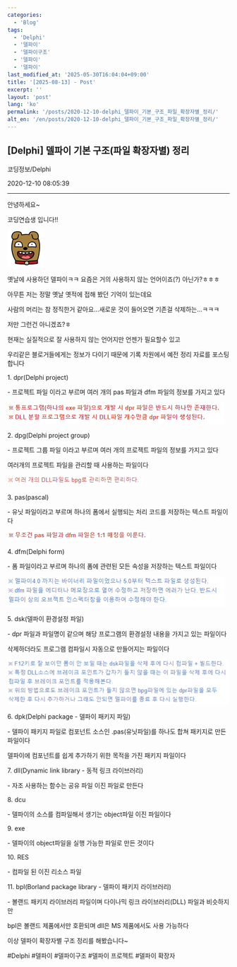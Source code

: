 ```yaml
---
categories:
  - 'Blog'
tags:
  - 'Delphi'
  - '델파이'
  - '델파이구조'
  - '델파이'
  - '델파이'
last_modified_at: '2025-05-30T16:04:04+09:00'
title: '[2025-08-13] - Post'
excerpt: ''
layout: 'post'
lang: 'ko'
permalink: '/posts/2020-12-10-delphi_델파이_기본_구조_파일_확장자별_정리/'
alt_en: '/en/posts/2020-12-10-delphi_델파이_기본_구조_파일_확장자별_정리/'
---
```


## [Delphi] 델파이 기본 구조(파일 확장자별) 정리

코딩정보/Delphi

2020-12-10 08:05:39

* * *

안녕하세요~

코딩연습생 입니다!!

![](/assets/images/delphi_델파이_기본_구조_파일_확장자별_정리/img.png)

옛날에 사용하던 델파이ㅋㅋ 요즘은 거의 사용하지 않는 언어이죠(?) 아닌가?ㅎㅎㅎ

아무튼 저는 정말 옛날 옛적에 접해 봤던 기억이 있는데요

사람의 머리는 참 정직한거 같아요...새로운 것이 들어오면 기존걸 삭제하는...ㅋㅋㅋ

저만 그런건 아니겠죠?ㅎ

현재는 실질적으로 잘 사용하지 않는 언어지만 언젠가 필요할수 있고

우리같은 블로거들에게는 정보가 다이기 때문에 기록 차원에서 예전 정리 자료를 포스팅 합니다

1\. dpr(Delphi project)

\- 프로젝트 파일 이라고 부르며 여러 개의 pas 파일과 dfm 파일의 정보를 가지고 있다

![](/assets/images/delphi_델파이_기본_구조_파일_확장자별_정리/img_1.png)

2\. dpg(Delphi project group)

\- 프로젝트 그룹 파일 이라고 부르며 여러 개의 프로젝트 파일의 정보를 가지고 있다

여러개의 프로젝트 파일을 관리할 때 사용하는 파일이다

![](/assets/images/delphi_델파이_기본_구조_파일_확장자별_정리/img_2.png)

3\. pas(pascal)

\- 유닛 파일이라고 부르며 하나의 폼에서 실행되는 처리 코드를 저장하는 텍스트 파일이다

![](/assets/images/delphi_델파이_기본_구조_파일_확장자별_정리/img_3.png)

4\. dfm(Delphi form)

\- 폼 파일이라고 부르며 하나의 폼에 관련된 모든 속성을 저장하는 텍스트 파일이다

![](/assets/images/delphi_델파이_기본_구조_파일_확장자별_정리/img_4.png)

5\. dsk(델파이 환경설정 파일)

\- dpr 파일과 파일명이 같으며 해당 프로그램의 환경설정 내용을 가지고 있는 파일이다

삭제하더라도 프로그램 컴파일시 자동으로 만들어지는 파일이다

![](/assets/images/delphi_델파이_기본_구조_파일_확장자별_정리/img_5.png)

6\. dpk(Delphi package - 델파이 패키지 파일)

\- 델파이 패키지 파일로 컴포넌트 소스인 .pas(유닛파일)를 하나도 합쳐 패키지로 만든 파일이다

델파이에 컴포넌트를 쉽게 추가하기 위한 목적을 가진 패키지 파일이다

7\. dll(Dynamic link library - 동적 링크 라이브러리)

\- 자조 사용하는 함수는 공유 파일 이진 파일로 만든다

8\. dcu

\- 델파이의 소스를 컴파일해서 생기는 object파일 이진 파일이다

9\. exe

\- 델파이의 object파일을 실행 가능한 파일로 만든 것이다

10\. RES

\- 컴파일 된 이진 리소스 파일

11\. bpl(Borland package library - 델파이 패키지 라이브러리)

\- 볼랜드 패키지 라이브러리 파일이며 다이나믹 링크 라이브러리(DLL) 파일과 비슷하지만

bpl은 볼랜드 제품에서만 호환되며 dll은 MS 제품에서도 사용 가능하다

이상 델파이 확장자별 구조 정리를 해봤습니다~

  

#Delphi #델파이 #델파이구조 #델파이 프로젝트 #델파이 확장자

